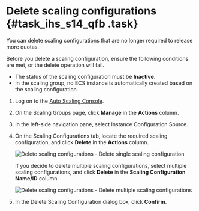 # Delete scaling configurations {#task_ihs_s14_qfb .task}

You can delete scaling configurations that are no longer required to release more quotas.

Before you delete a scaling configuration, ensure the following conditions are met, or the delete operation will fail.

-   The status of the scaling configuration must be **Inactive**.
-   In the scaling group, no ECS instance is automatically created based on the scaling configuration.

1.  Log on to the [Auto Scaling Console](https://partners-intl.console.aliyun.com/#/ess). 
2.  On the Scaling Groups page, click **Manage** in the **Actions** column. 
3.  In the left-side navigation pane, select Instance Configuration Source. 
4.  On the Scaling Configurations tab, locate the required scaling configuration, and click **Delete** in the **Actions** column. 

    ![Delete scaling configurations - Delete single scaling configuration](images/21331_en-US.png)

    If you decide to delete multiple scaling configurations, select multiple scaling configurations, and click **Delete** in the **Scaling Configuration Name/ID** column.

    ![Delete scaling configurations - Delete multiple scaling configurations](images/21332_en-US.png)

5.  In the Delete Scaling Configuration dialog box, click **Confirm**. 

